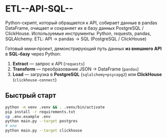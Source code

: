 # ETL--API-SQL--
Python-скрипт, который обращается к API, собирает данные в pandas DataFrame, очищает и сохраняет их в базу данных PostgreSQL / ClickHouse. Используемые инструменты: Python, requests, pandas, SQLAlchemy.
ETL: API → pandas → SQL (PostgreSQL / ClickHouse)

Готовый мини‑проект, демонстрирующий путь данных **из внешнего API** в **SQL‑базу** через Python:
1) **Extract** — запрос к API (`requests`)
2) **Transform** — преобразование JSON → DataFrame (`pandas`)
3) **Load** — загрузка в **PostgreSQL** (`sqlalchemy+psycopg2`) или **ClickHouse** (`clickhouse-connect`)

## Быстрый старт
```bash
python -m venv .venv && . .venv/bin/activate
pip install -r requirements.txt
cp .env.example .env
python main.py --target postgres
# или
python main.py --target clickhouse
